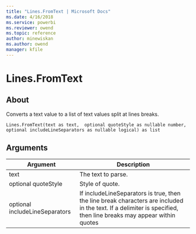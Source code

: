 ```yaml
---
title: "Lines.FromText | Microsoft Docs"
ms.date: 4/16/2018
ms.service: powerbi
ms.reviewer: owend
ms.topic: reference
author: minewiskan
ms.author: owend
manager: kfile
---
```

# Lines.FromText

  
## About  
Converts a text value to a list of text values split at lines breaks.  
  
```  
Lines.FromText(text as text,  optional quoteStyle as nullable number,  optional includeLineSeparators as nullable logical) as list  
```  
  
## <a name="__toc360789868"></a>Arguments  
  
|Argument|Description|  
|------------|---------------|  
|text|The text to parse.|  
|optional quoteStyle|Style of quote.|  
|optional includeLineSeparators|If includeLineSeparators is true, then the line break characters are included in the text. If a delimiter is specified, then line breaks may appear within quotes|  
  
